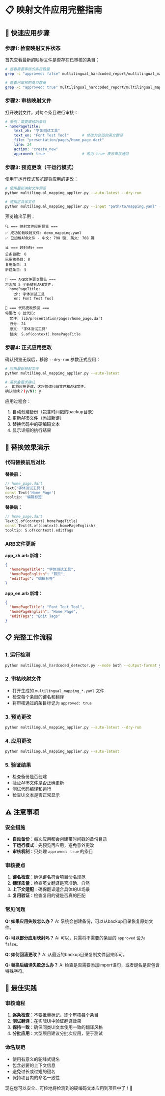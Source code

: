 # 📋 映射文件应用完整指南

## 🚀 快速应用步骤

### 步骤1: 检查映射文件状态

首先查看最新的映射文件是否存在已审核的条目：

```bash
# 查看需要审核的条目数量
grep -c "approved: false" multilingual_hardcoded_report/multilingual_mapping_*.yaml

# 查看已审核的条目数量  
grep -c "approved: true" multilingual_hardcoded_report/multilingual_mapping_*.yaml
```

### 步骤2: 审核映射文件

打开映射文件，对每个条目进行审核：

```yaml
# 示例：需要审核的条目
- homePageTitle:
    text_zh: "字体测试工具"
    text_en: "Font Test Tool"      # 修改为合适的英文翻译
    file: "presentation/pages/home_page.dart"
    line: 24
    action: "create_new"
    approved: true                 # 改为 true 表示审核通过
```

### 步骤3: 预览更改（干运行模式）

使用干运行模式预览即将应用的更改：

```bash
# 使用最新映射文件预览
python multilingual_mapping_applier.py --auto-latest --dry-run

# 或指定具体文件
python multilingual_mapping_applier.py --input "path/to/mapping.yaml" --dry-run
```

预览输出示例：
```
🔍 === 映射文件应用预览 ===
✅ 成功加载映射文件: demo_mapping.yaml
✅ 已加载ARB文件 - 中文: 708 键, 英文: 708 键

📊 === 映射统计 ===
总条目数: 8
已审核条目: 8
复用条目: 3
新建条目: 5

📝 === ARB文件更改预览 ===
将添加 5 个新键到ARB文件:
  homePageTitle:
    zh: 字体测试工具
    en: Font Test Tool

🔧 === 代码更改预览 ===
将更改 8 处代码:
  文件: lib/presentation/pages/home_page.dart
  行号: 24
  原文: "字体测试工具"
  替换: S.of(context).homePageTitle
```

### 步骤4: 正式应用更改

确认预览无误后，移除 `--dry-run` 参数正式应用：

```bash
# 应用最新映射文件
python multilingual_mapping_applier.py --auto-latest

# 系统会要求确认
⚠️  即将应用更改，这将修改代码文件和ARB文件。
确认继续？(y/N): y
```

应用过程会：
1. 自动创建备份（包含时间戳的backup目录）
2. 更新ARB文件（添加新键）
3. 替换代码中的硬编码文本
4. 显示详细的执行结果

## 🔧 替换效果演示

### 代码替换前后对比

**替换前：**
```dart
// home_page.dart
Text('字体测试工具')
const Text('Home Page')
tooltip: '编辑标签'
```

**替换后：**
```dart
// home_page.dart  
Text(S.of(context).homePageTitle)
const Text(S.of(context).homePageEnglish)
tooltip: S.of(context).editTags
```

### ARB文件更新

**app_zh.arb 新增：**
```json
{
  "homePageTitle": "字体测试工具",
  "homePageEnglish": "首页", 
  "editTags": "编辑标签"
}
```

**app_en.arb 新增：**
```json
{
  "homePageTitle": "Font Test Tool",
  "homePageEnglish": "Home Page",
  "editTags": "Edit Tags"
}
```

## 📋 完整工作流程

### 1. 运行检测
```bash
python multilingual_hardcoded_detector.py --mode both --output-format yaml
```

### 2. 审核映射文件
- 打开生成的 `multilingual_mapping_*.yaml` 文件
- 检查每个条目的键名和翻译
- 将审核通过的条目标记为 `approved: true`

### 3. 预览更改
```bash
python multilingual_mapping_applier.py --auto-latest --dry-run
```

### 4. 应用更改
```bash
python multilingual_mapping_applier.py --auto-latest
```

### 5. 验证结果
- 检查备份是否创建
- 验证ARB文件是否正确更新
- 测试代码编译和运行
- 检查UI文本是否正常显示

## ⚠️ 注意事项

### 安全措施
- **自动备份**：每次应用都会创建带时间戳的备份目录
- **干运行模式**：先预览再应用，避免意外更改
- **审核机制**：只处理 `approved: true` 的条目

### 审核要点
1. **键名检查**：确保键名符合项目命名规范
2. **翻译质量**：检查英文翻译是否准确、自然
3. **上下文适配**：确保翻译适合具体的UI场景
4. **复用验证**：检查复用的键是否真的匹配

### 常见问题

**Q: 如果应用失败怎么办？**
A: 系统会创建备份，可以从backup目录恢复原始文件。

**Q: 可以部分应用映射吗？**
A: 可以，只需将不需要的条目的 `approved` 设为 `false`。

**Q: 如何回滚更改？**
A: 从最近的backup目录复制文件回来即可。

**Q: 替换后编译失败怎么办？**
A: 检查是否需要添加import语句，或者键名是否包含特殊字符。

## 🎯 最佳实践

### 审核流程
1. **逐条检查**：不要批量标记，逐个审核每个条目
2. **测试翻译**：在实际UI中验证翻译效果
3. **保持一致**：确保同类UI文本使用一致的翻译风格
4. **分批应用**：大型项目建议分批次应用，便于测试

### 命名规范
- 使用有意义的驼峰式键名
- 包含必要的上下文信息
- 避免过长或过短的键名
- 保持项目内的命名一致性

现在您可以安全、可控地将检测到的硬编码文本应用到项目中了！🚀
